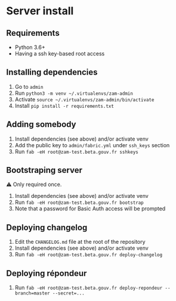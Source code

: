 # Server install

## Requirements

*   Python 3.6+
*   Having a ssh key-based root access

## Installing dependencies

1.  Go to `admin`
2.  Run `python3 -m venv ~/.virtualenvs/zam-admin`
3.  Activate `source ~/.virtualenvs/zam-admin/bin/activate`
4.  Install `pip install -r requirements.txt`

## Adding somebody

1.  Install dependencies (see above) and/or activate venv
2.  Add the public key to `admin/fabric.yml` under `ssh_keys` section
3.  Run `fab -eH root@zam-test.beta.gouv.fr sshkeys`

## Bootstraping server

⚠️ Only required once.

1.  Install dependencies (see above) and/or activate venv
2.  Run `fab -eH root@zam-test.beta.gouv.fr bootstrap`
3.  Note that a password for Basic Auth access will be prompted

## Deploying changelog

1.  Edit the `CHANGELOG.md` file at the root of the repository
2.  Install dependencies (see above) and/or activate venv
3.  Run `fab -eH root@zam-test.beta.gouv.fr deploy-changelog`

## Deploying répondeur

1.  Run `fab -eH root@zam-test.beta.gouv.fr deploy-repondeur --branch=master --secret=...`
